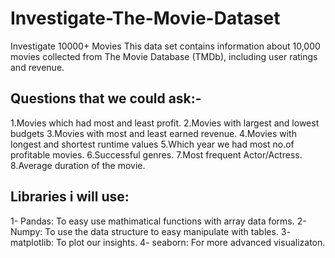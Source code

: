 # Investigate-The-Movie-Dataset
Investigate 10000+ Movies
This data set contains information about 10,000 movies collected from The Movie Database (TMDb), including user ratings and revenue.
## Questions that we could ask:-
  1.Movies which had most and least profit.
  2.Movies with largest and lowest budgets
  3.Movies with most and least earned revenue.
  4.Movies with longest and shortest runtime values
  5.Which year we had most no.of profitable movies.
  6.Successful genres. 
  7.Most frequent Actor/Actress.
  8.Average duration of the movie. 
## Libraries i will use:
  1- Pandas: To easy use mathimatical functions with array data forms.
  2- Numpy: To use the data structure to easy manipulate with tables.
  3- matplotlib: To plot our insights.
  4- seaborn: For more advanced visualizaton.
